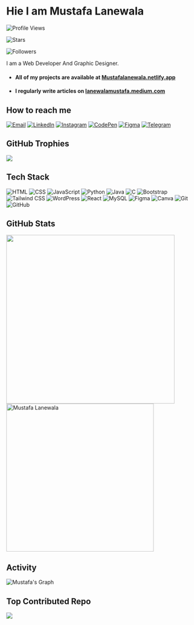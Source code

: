 # Hie I am Mustafa Lanewala

![Profile Views](https://komarev.com/ghpvc/?username=Mustafalanewala&style=flat&color=red&logo=views&logoColor=white)


![Stars](https://github-readme-starred-repos.vercel.app/api?username=Mustafalanewala)


![Followers](https://img.shields.io/github/followers/Mustafalanewala?style=social)




I am a Web Developer And Graphic Designer.

- #### All of my projects are available at [Mustafalanewala.netlify.app](mustafalanewala.netlify.app)

- #### I regularly write articles on [lanewalamustafa.medium.com](lanewalamustafa.medium.com)


## How to reach me

[![Email](https://img.shields.io/badge/-Email-000?&logo=gmail&style=for-the-badge)](mailto:your-email@example.com)
[![LinkedIn](https://img.shields.io/badge/-LinkedIn-000?&logo=linkedin&style=for-the-badge)](https://www.linkedin.com/in/your-linkedin-profile/)
[![Instagram](https://img.shields.io/badge/-Instagram-000?&logo=instagram&style=for-the-badge)](https://www.instagram.com/your-instagram-profile/)
[![CodePen](https://img.shields.io/badge/-CodePen-000?&logo=codepen&style=for-the-badge)](https://codepen.io/your-codepen-profile/)
[![Figma](https://img.shields.io/badge/-Figma-000?&logo=figma&style=for-the-badge)](https://www.figma.com/your-figma-profile/)
[![Telegram](https://img.shields.io/badge/-Telegram-000?&logo=telegram&style=for-the-badge)](https://t.me/your-telegram-username/)


##  GitHub Trophies
![](https://github-profile-trophy.vercel.app/?username=Mustafalanewala&theme=tokyonight&no-frame=false&no-bg=false&margin-w=4)


## Tech Stack

![HTML](https://img.shields.io/badge/-HTML-000?&logo=html5&style=for-the-badge)
![CSS](https://img.shields.io/badge/-CSS-000?&logo=css3&style=for-the-badge)
![JavaScript](https://img.shields.io/badge/-JavaScript-000?&logo=javascript&style=for-the-badge)
![Python](https://img.shields.io/badge/-Python-000?&logo=python&style=for-the-badge)
![Java](https://img.shields.io/badge/-Java-000?&logo=java&style=for-the-badge)
![C](https://img.shields.io/badge/-C-000?&logo=c&style=for-the-badge)
![Bootstrap](https://img.shields.io/badge/-Bootstrap-000?&logo=bootstrap&style=for-the-badge)
![Tailwind CSS](https://img.shields.io/badge/-Tailwind_CSS-000?&logo=tailwind-css&style=for-the-badge)
![WordPress](https://img.shields.io/badge/-WordPress-000?&logo=wordpress&style=for-the-badge)
![React](https://img.shields.io/badge/-React-000?&logo=react&style=for-the-badge)
![MySQL](https://img.shields.io/badge/-MySQL-000?&logo=mysql&style=for-the-badge)
![Figma](https://img.shields.io/badge/-Figma-000?&logo=figma&style=for-the-badge)
![Canva](https://img.shields.io/badge/-Canva-000?&logo=canva&style=for-the-badge)
![Git](https://img.shields.io/badge/-Git-000?&logo=git&style=for-the-badge)
![GitHub](https://img.shields.io/badge/-GitHub-000?&logo=github&style=for-the-badge)


## GitHub Stats

  <img src="https://github-readme-stats-sigma-five.vercel.app/api?username=Mustafalanewala&show_icons=true&theme=tokyonight&count_private=false" width="445" />
  <img src="https://github-readme-stats-sigma-five.vercel.app/api/top-langs/?username=Mustafalanewala&hide=TeX,OpenEdge%20ABL&layout=compact&show_icons=true&theme=tokyonight&count_private=false" alt="Mustafa Lanewala" width="390"/>


## Activity

![Mustafa's Graph](https://github-readme-activity-graph.vercel.app/graph?username=Mustafalanewala&custom_title=Mustafa's%20GitHub%20Activity%20Graph&bg_color=1a1b27&color=00ffd2&line=00ffd2&point=00ffd2&area_color=FFFFFF&title_color=FFFFFF&area=true)


## Top Contributed Repo

![](https://github-contributor-stats.vercel.app/api?username=Mustafalanewala&limit=5&theme=tokyonight&combine_all_yearly_contributions=true)
